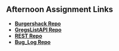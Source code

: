 ## Afternoon Assignment Links

* **[Burgershack Repo](https://github.com/zbarnes32/burgershack)**
* **[GregsListAPI Repo](https://github.com/zbarnes32/summer24_gregsListAPI)**
* **[REST Repo](https://github.com/zbarnes32/rest)**
* **[Bug_Log Repo](https://github.com/Porter12346/bug_log)**
